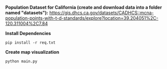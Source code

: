 **Population Dataset for California (create and download data into a folder named "datasets"):** https://gis.dhcs.ca.gov/datasets/CADHCS::mcna-population-points-with-t-d-standards/explore?location=39.204051%2C-120.311004%2C7.84

**Install Dependencies**
```
pip install -r req.txt
```

**Create map visualization**
```
python main.py
```
